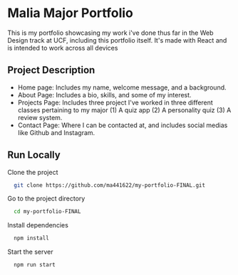 
# Malia Major Portfolio

This is my portfolio showcasing my work i've done thus far in the Web Design track at UCF, including this portfolio itself. It's made with React and is intended to work across all devices


## Project Description

- Home page: Includes my name, welcome message, and a background.
- About Page: Includes a bio, skills, and some of my interest.
- Projects Page: Includes three project I've worked in three different classes pertaining to my major (1) A quiz app (2) A personality quiz (3) A review system.
- Contact Page: Where I can be contacted at, and includes social medias like Github and Instagram.

## Run Locally

Clone the project

```bash
  git clone https://github.com/ma441622/my-portfolio-FINAL.git
```

Go to the project directory

```bash
  cd my-portfolio-FINAL
```

Install dependencies

```bash
  npm install
```

Start the server

```bash
  npm run start
```

